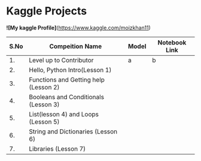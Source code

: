 # Kaggle Projects

**![My kaggle Profile]**(https://www.kaggle.com/moizkhan11)


| **S.No** | **Compeition Name** | **Model** | **Notebook Link** |
| ------------ | ------------- | ------------ | -------------|
| 1. | Level up to Contributor | a | b |
| 2. | Hello, Python Intro(Lesson 1) | | |
| 3. | Functions and Getting help (Lesson 2)  | | |
| 4. | Booleans and Conditionals (Lesson 3)  | | |
| 5. | List(lesson 4) and Loops (Lesson 5)  | | |
| 6. | String and Dictionaries (Lesson 6)  | | |
| 7. | Libraries (Lesson 7)  | | |

